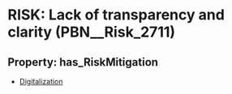 # RISK: __Lack of transparency and clarity__ (PBN__Risk_2711)

## Property: has_RiskMitigation

* [Digitalization](PBN__Mitigation_750)

